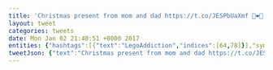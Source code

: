 ```yaml
---
title: 'Christmas present from mom and dad https://t.co/JESPbUaXmf 🤣❤️🎄 #LegoAddiction'
layout: tweet
categories: tweets
date: Mon Jan 02 21:40:51 +0000 2017
entities: {"hashtags":[{"text":"LegoAddiction","indices":[64,78]}],"symbols":[],"user_mentions":[],"urls":[{"url":"https://t.co/JESPbUaXmf","expanded_url":"https://goo.gl/photos/VWAd1fxvM2dYjpFa6","display_url":"goo.gl/photos/VWAd1fx…","indices":[35,58]}]}
tweetJson: {"text":"Christmas present from mom and dad https://t.co/JESPbUaXmf 🤣❤️🎄 #LegoAddiction"}
---
```

